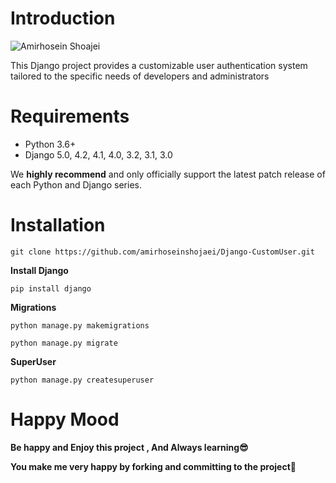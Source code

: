 # Introduction

![Amirhosein Shoajei](https://github.com/github/docs/actions/workflows/main.yml/badge.svg)

This Django project provides a customizable user authentication system tailored to the specific needs of developers and administrators

# Requirements

* Python 3.6+
* Django 5.0, 4.2, 4.1, 4.0, 3.2, 3.1, 3.0

We **highly recommend** and only officially support the latest patch release of
each Python and Django series.

# Installation

    git clone https://github.com/amirhoseinshojaei/Django-CustomUser.git

**Install Django**

    pip install django

**Migrations**

    python manage.py makemigrations

    python manage.py migrate

**SuperUser**

    python manage.py createsuperuser

# Happy Mood

**Be happy and Enjoy this project , And Always learning😎**

**You make me very happy by forking and committing to the project🤩**